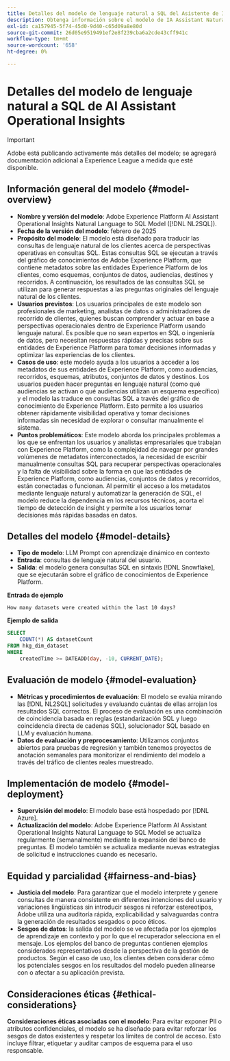 ```yaml
---
title: Detalles del modelo de lenguaje natural a SQL del Asistente de IA
description: Obtenga información sobre el modelo de IA Assistant Natural Language to SQL AI.
exl-id: ca157945-5f74-45d0-9d40-c65d09a8e80d
source-git-commit: 26d05e9519491ef2e8f239cba6a2cde43cff941c
workflow-type: tm+mt
source-wordcount: '658'
ht-degree: 0%

---
```


# Detalles del modelo de lenguaje natural a SQL de AI Assistant Operational Insights

>[!IMPORTANT]
>
>Adobe está publicando activamente más detalles del modelo; se agregará documentación adicional a Experience League a medida que esté disponible.

## Información general del modelo {#model-overview}

* **Nombre y versión del modelo**: Adobe Experience Platform AI Assistant Operational Insights Natural Language to SQL Model ([!DNL NL2SQL]).
* **Fecha de la versión del modelo**: febrero de 2025
* **Propósito del modelo**: El modelo está diseñado para traducir las consultas de lenguaje natural de los clientes acerca de perspectivas operativas en consultas SQL. Estas consultas SQL se ejecutan a través del gráfico de conocimientos de Adobe Experience Platform, que contiene metadatos sobre las entidades Experience Platform de los clientes, como esquemas, conjuntos de datos, audiencias, destinos y recorridos. A continuación, los resultados de las consultas SQL se utilizan para generar respuestas a las preguntas originales del lenguaje natural de los clientes.
* **Usuarios previstos**: Los usuarios principales de este modelo son profesionales de marketing, analistas de datos o administradores de recorrido de clientes, quienes buscan comprender y actuar en base a perspectivas operacionales dentro de Experience Platform usando lenguaje natural. Es posible que no sean expertos en SQL o ingeniería de datos, pero necesitan respuestas rápidas y precisas sobre sus entidades de Experience Platform para tomar decisiones informadas y optimizar las experiencias de los clientes.
* **Casos de uso**: este modelo ayuda a los usuarios a acceder a los metadatos de sus entidades de Experience Platform, como audiencias, recorridos, esquemas, atributos, conjuntos de datos y destinos. Los usuarios pueden hacer preguntas en lenguaje natural (como qué audiencias se activan o qué audiencias utilizan un esquema específico) y el modelo las traduce en consultas SQL a través del gráfico de conocimiento de Experience Platform. Esto permite a los usuarios obtener rápidamente visibilidad operativa y tomar decisiones informadas sin necesidad de explorar o consultar manualmente el sistema.
* **Puntos problemáticos**: Este modelo aborda los principales problemas a los que se enfrentan los usuarios y analistas empresariales que trabajan con Experience Platform, como la complejidad de navegar por grandes volúmenes de metadatos interconectados, la necesidad de escribir manualmente consultas SQL para recuperar perspectivas operacionales y la falta de visibilidad sobre la forma en que las entidades de Experience Platform, como audiencias, conjuntos de datos y recorridos, están conectadas o funcionan. Al permitir el acceso a los metadatos mediante lenguaje natural y automatizar la generación de SQL, el modelo reduce la dependencia en los recursos técnicos, acorta el tiempo de detección de insight y permite a los usuarios tomar decisiones más rápidas basadas en datos.

## Detalles del modelo {#model-details}

* **Tipo de modelo**: LLM Prompt con aprendizaje dinámico en contexto
* **Entrada**: consultas de lenguaje natural del usuario.
* **Salida**: el modelo genera consultas SQL en sintaxis [!DNL Snowflake], que se ejecutarán sobre el gráfico de conocimientos de Experience Platform.

**Entrada de ejemplo**

```console
How many datasets were created within the last 10 days?
```

**Ejemplo de salida**

```SQL
SELECT
    COUNT(*) AS datasetCount 
FROM hkg_dim_dataset 
WHERE
    createdTime >= DATEADD(day, -10, CURRENT_DATE);
```

## Evaluación de modelo {#model-evaluation}

* **Métricas y procedimientos de evaluación**: El modelo se evalúa mirando las [!DNL NL2SQL] solicitudes y evaluando cuántas de ellas arrojan los resultados SQL correctos. El proceso de evaluación es una combinación de coincidencia basada en reglas (estandarización SQL y luego coincidencia directa de cadenas SQL), solucionador SQL basado en LLM y evaluación humana.
* **Datos de evaluación y preprocesamiento**: Utilizamos conjuntos abiertos para pruebas de regresión y también tenemos proyectos de anotación semanales para monitorizar el rendimiento del modelo a través del tráfico de clientes reales muestreado.

## Implementación de modelo {#model-deployment}

* **Supervisión del modelo**: El modelo base está hospedado por [!DNL Azure].
* **Actualización del modelo**: Adobe Experience Platform AI Assistant Operational Insights Natural Language to SQL Model se actualiza regularmente (semanalmente) mediante la expansión del banco de preguntas. El modelo también se actualiza mediante nuevas estrategias de solicitud e instrucciones cuando es necesario.

## Equidad y parcialidad {#fairness-and-bias}

* **Justicia del modelo**: Para garantizar que el modelo interprete y genere consultas de manera consistente en diferentes intenciones del usuario y variaciones lingüísticas sin introducir sesgos ni reforzar estereotipos, Adobe utiliza una auditoría rápida, explicabilidad y salvaguardas contra la generación de resultados sesgados o poco éticos.
* **Sesgos de datos**: la salida del modelo se ve afectada por los ejemplos de aprendizaje en contexto y por lo que el recuperador selecciona en el mensaje. Los ejemplos del banco de preguntas contienen ejemplos considerados representativos desde la perspectiva de la gestión de productos. Según el caso de uso, los clientes deben considerar cómo los potenciales sesgos en los resultados del modelo pueden alinearse con o afectar a su aplicación prevista.

## Consideraciones éticas {#ethical-considerations}

**Consideraciones éticas asociadas con el modelo**: Para evitar exponer PII o atributos confidenciales, el modelo se ha diseñado para evitar reforzar los sesgos de datos existentes y respetar los límites de control de acceso. Esto incluye filtrar, etiquetar y auditar campos de esquema para el uso responsable.
